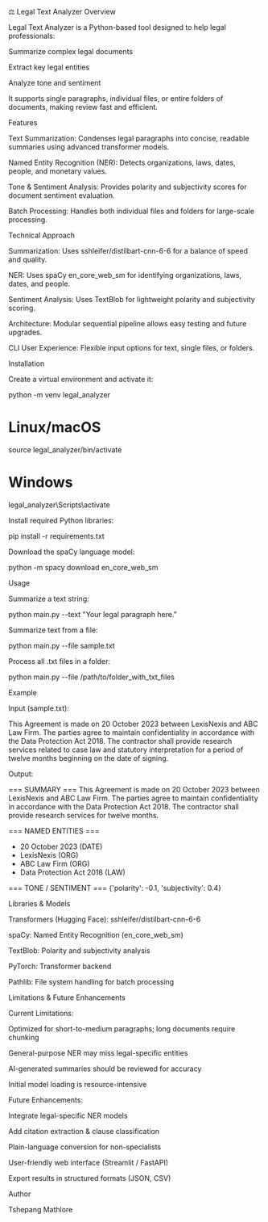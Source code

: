 ⚖️ Legal Text Analyzer
Overview

Legal Text Analyzer is a Python-based tool designed to help legal professionals:

Summarize complex legal documents

Extract key legal entities

Analyze tone and sentiment

It supports single paragraphs, individual files, or entire folders of documents, making review fast and efficient.

Features

Text Summarization: Condenses legal paragraphs into concise, readable summaries using advanced transformer models.

Named Entity Recognition (NER): Detects organizations, laws, dates, people, and monetary values.

Tone & Sentiment Analysis: Provides polarity and subjectivity scores for document sentiment evaluation.

Batch Processing: Handles both individual files and folders for large-scale processing.

Technical Approach

Summarization: Uses sshleifer/distilbart-cnn-6-6 for a balance of speed and quality.

NER: Uses spaCy en_core_web_sm for identifying organizations, laws, dates, and people.

Sentiment Analysis: Uses TextBlob for lightweight polarity and subjectivity scoring.

Architecture: Modular sequential pipeline allows easy testing and future upgrades.

CLI User Experience: Flexible input options for text, single files, or folders.

Installation

Create a virtual environment and activate it:

python -m venv legal_analyzer
# Linux/macOS
source legal_analyzer/bin/activate
# Windows
legal_analyzer\Scripts\activate


Install required Python libraries:

pip install -r requirements.txt


Download the spaCy language model:

python -m spacy download en_core_web_sm

Usage

Summarize a text string:

python main.py --text "Your legal paragraph here."


Summarize text from a file:

python main.py --file sample.txt


Process all .txt files in a folder:

python main.py --file /path/to/folder_with_txt_files

Example

Input (sample.txt):

This Agreement is made on 20 October 2023 between LexisNexis and ABC Law Firm.
The parties agree to maintain confidentiality in accordance with the Data Protection Act 2018.
The contractor shall provide research services related to case law and statutory interpretation
for a period of twelve months beginning on the date of signing.


Output:

=== SUMMARY ===
This Agreement is made on 20 October 2023 between LexisNexis and ABC Law Firm.
The parties agree to maintain confidentiality in accordance with the Data Protection Act 2018.
The contractor shall provide research services for twelve months.

=== NAMED ENTITIES ===
- 20 October 2023 (DATE)
- LexisNexis (ORG)
- ABC Law Firm (ORG)
- Data Protection Act 2018 (LAW)

=== TONE / SENTIMENT ===
{'polarity': -0.1, 'subjectivity': 0.4}

Libraries & Models

Transformers (Hugging Face): sshleifer/distilbart-cnn-6-6

spaCy: Named Entity Recognition (en_core_web_sm)

TextBlob: Polarity and subjectivity analysis

PyTorch: Transformer backend

Pathlib: File system handling for batch processing

Limitations & Future Enhancements

Current Limitations:

Optimized for short-to-medium paragraphs; long documents require chunking

General-purpose NER may miss legal-specific entities

AI-generated summaries should be reviewed for accuracy

Initial model loading is resource-intensive

Future Enhancements:

Integrate legal-specific NER models

Add citation extraction & clause classification

Plain-language conversion for non-specialists

User-friendly web interface (Streamlit / FastAPI)

Export results in structured formats (JSON, CSV)

Author

Tshepang Mathlore
